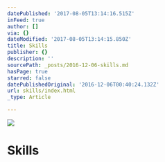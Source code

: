 ```yaml
---
datePublished: '2017-08-05T13:14:16.515Z'
inFeed: true
author: []
via: {}
dateModified: '2017-08-05T13:14:15.850Z'
title: Skills
publisher: {}
description: ''
sourcePath: _posts/2016-12-06-skills.md
hasPage: true
starred: false
datePublishedOriginal: '2016-12-06T00:40:24.132Z'
url: skills/index.html
_type: Article

---
```

![](https://the-grid-user-content.s3-us-west-2.amazonaws.com/c397d47d-d9d0-45c8-ac9b-f8006da64274.gif)

# Skills